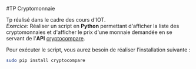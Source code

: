 #TP Cryptomonnaie

Tp réalisé dans le cadre des cours d'IOT.   
_Exercice_: Réaliser un script en **Python** permettant d'afficher la liste des cryptomonnaies
et d'afficher le prix d'une monnaie demandée en se servant de l'**API** [cryptocompare](http://www.cryptocompare.com).  

Pour exécuter le script, vous aurez besoin de réaliser l’installation suivante :    
```bash
sudo pip install cryptocompare
```
